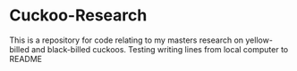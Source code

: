 # Cuckoo-Research
This is a repository for code relating to my masters research on yellow-billed and black-billed cuckoos.
Testing writing lines from local computer to README
